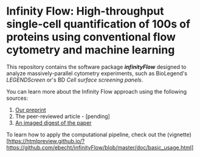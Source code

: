 # Infinity Flow: High-throughput single-cell quantification of 100s of proteins using conventional flow cytometry and machine learning

This repository contains the software package ***infinityFlow*** designed to analyze massively-parallel cytometry experiments, such as BioLegend's *LEGENDScreen* or's BD *Cell surface screening panels*. 

You can learn more about the Infinity Flow approach using the following sources:

1. [Our preprint](https://www.biorxiv.org/content/10.1101/2020.06.17.152926v1)
1. The peer-reviewed article - [pending]
1. [An imaged digest of the paper](https://twitter.com/EtienneBecht/status/1274039148781826049)

To learn how to apply the computational pipeline, check out the (vignette)[https://htmlpreview.github.io/?https://github.com/ebecht/infinityFlow/blob/master/doc/basic_usage.html]